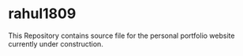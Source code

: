 # rahul1809
This Repository contains source file for the personal portfolio website currently under construction.
